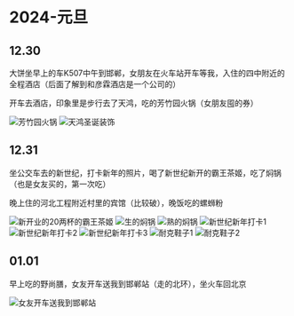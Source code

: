 # 2024-元旦

## 12.30

大饼坐早上的车K507中午到邯郸，女朋友在火车站开车等我，入住的四中附近的全程酒店（后面了解到和彦霖酒店是一个公司的）

开车去酒店，印象里是步行去了天鸿，吃的芳竹园火锅（女朋友囤的券）

![芳竹园火锅](day1_1.jpg)
![天鸿圣诞装饰](day1_2.webp)

## 12.31

坐公交车去的新世纪，打卡新年的照片，喝了新世纪新开的霸王茶姬，吃了焖锅（也是女友买的，第一次吃）

晚上住的河北工程附近村里的宾馆（比较破），晚饭吃的螺蛳粉

![新开业的20两杯的霸王茶姬](day2_1.webp)
![生的焖锅](day2_2.webp)
![熟的焖锅](day2_3.webp)
![新世纪新年打卡1](day2_4.webp)
![新世纪新年打卡2](day2_5.webp)
![新世纪新年打卡3](day2_6.webp)
![耐克鞋子1](day2_7.webp)
![耐克鞋子2](day2_8.webp)

## 01.01

早上吃的野尚膳，女友开车送我到邯郸站（走的北环），坐火车回北京

![女友开车送我到邯郸站](day3_1.jpg)